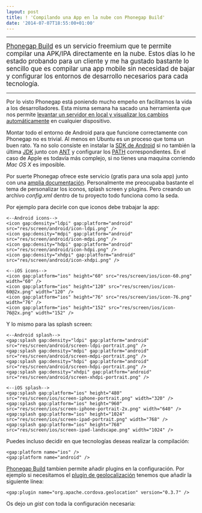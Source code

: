 ```yaml
--- 
layout: post 
title: ! 'Compilando una App en la nube con Phonegap Build'
date: '2014-07-07T18:55:00+01:00' 
---
```


***

<big>[Phonegap Build](https://build.phonegap.com/) es un servicio freemium que te permite compilar una APK/IPA directamente en la nube. 
Estos días lo he estado probando para un cliente y me ha gustado bastante lo sencillo que es compilar una app mobile sin necesidad de bajar y configurar los entornos de desarrollo necesarios para cada tecnología. </big>

***

Por lo visto Phonegap está poniendo mucho empeño en facilitarnos la vida a los desarrolladores. Esta misma semana ha sacado una herramienta que nos permite [levantar un servidor en local y visualizar los cambios automáticamente](http://app.phonegap.com/) en cualquier dispositivo.

Montar todo el entorno de Android para que funcione correctamente con Phonegap no es trivial. Al menos en Ubuntu es un proceso que toma un buen rato. Ya no solo consiste en instalar la [SDK de Android](http://developer.android.com/sdk/index.html) si no también la última [JDK](http://www.oracle.com/technetwork/java/javase/downloads/index.html?ssSourceSiteId=otnjp) junto con [ANT](http://ant.apache.org/) y configurar los [PATH](http://stackoverflow.com/questions/20323787/cordova-platform-add-android-not-working-while-listing-android-targets/21142421#21142421) correspondientes. En el caso de Apple es todavía más complejo, si no tienes una maquina corriendo _Mac OS X_ es imposible.

Por suerte Phonegap ofrece este servicio (gratis para una sola app) junto con una [amplia documentación](http://docs.build.phonegap.com/en_US/). Personalmente me preocupaba bastante el tema de personalizar los iconos, splash screen y plugins. Pero creando un archivo _config.xml_ dentro de tu proyecto todo funciona como la seda.

Por ejemplo para decirle con que iconos debe trabajar la app:

	<--Android icons-->
    <icon gap:density="ldpi" gap:platform="android" src="res/screen/android/icon-ldpi.png" />
    <icon gap:density="mdpi" gap:platform="android" src="res/screen/android/icon-mdpi.png" />
    <icon gap:density="hdpi" gap:platform="android" src="res/screen/android/icon-hdpi.png" />
    <icon gap:density="xhdpi" gap:platform="android" src="res/screen/android/icon-xhdpi.png" />
 
 	<--iOS icons-->
    <icon gap:platform="ios" height="60" src="res/screen/ios/icon-60.png" width="60" />
    <icon gap:platform="ios" height="120" src="res/screen/ios/icon-60@2x.png" width="120" />
    <icon gap:platform="ios" height="76" src="res/screen/ios/icon-76.png" width="76" />
    <icon gap:platform="ios" height="152" src="res/screen/ios/icon-76@2x.png" width="152" />

Y lo mismo para las splash screen:

	<--Android splash-->
    <gap:splash gap:density="ldpi" gap:platform="android" src="res/screen/android/screen-ldpi-portrait.png" />
    <gap:splash gap:density="mdpi" gap:platform="android" src="res/screen/android/screen-mdpi-portrait.png" />
    <gap:splash gap:density="hdpi" gap:platform="android" src="res/screen/android/screen-hdpi-portrait.png" />
    <gap:splash gap:density="xhdpi" gap:platform="android" src="res/screen/android/screen-xhdpi-portrait.png" />
 
 	<--iOS splash-->
    <gap:splash gap:platform="ios" height="480" src="res/screen/ios/screen-iphone-portrait.png" width="320" />
    <gap:splash gap:platform="ios" height="960" src="res/screen/ios/screen-iphone-portrait-2x.png" width="640" />
    <gap:splash gap:platform="ios" height="1024" src="res/screen/ios/screen-ipad-portrait.png" width="768" />
    <gap:splash gap:platform="ios" height="768" src="res/screen/ios/screen-ipad-landscape.png" width="1024" />    

Puedes incluso decidir en que tecnologías deseas realizar la compilación:

	<gap:platform name="ios" />
    <gap:platform name="android" />

[Phonegap Build](https://build.phonegap.com/) tambien permite añadir plugins en la configuración. Por ejemplo si necesitamos el [plugin de geolocalización](https://github.com/apache/cordova-plugin-geolocation) tenemos que añadir la siguiente línea:

	<gap:plugin name="org.apache.cordova.geolocation" version="0.3.7" />    

Os dejo un _gist_ con toda la configuración necesaria:

<script src="https://gist.github.com/brunogarcia/e2d7844dd2af6ff1e459.js"></script>